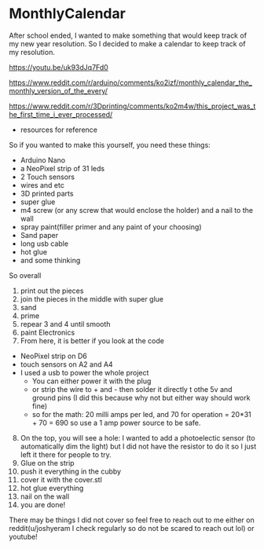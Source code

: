 # MonthlyCalendar

After school ended, I wanted to make something that would keep track of my new year resolution. So I decided to make a calendar to keep track of my resolution.

https://youtu.be/uk93dJq7Fd0

https://www.reddit.com/r/arduino/comments/ko2izf/monthly_calendar_the_monthly_version_of_the_every/

https://www.reddit.com/r/3Dprinting/comments/ko2m4w/this_project_was_the_first_time_i_ever_processed/
- resources for reference

So if you wanted to make this yourself, you need these things:
- Arduino Nano
- a NeoPixel strip of 31 leds
- 2 Touch sensors
- wires and etc
- 3D printed parts
- super glue
- m4 screw (or any screw that would enclose the holder) and a nail to the wall
- spray paint(filler primer and any paint of your choosing)
- Sand paper
- long usb cable
- hot glue
- and some thinking

So overall
1. print out the pieces
2. join the pieces in the middle with super glue 
3. sand
4. prime
5. repear 3 and 4 until smooth
6. paint
Electronics
7. From here, it is better if you look at the code
- NeoPixel strip on D6
- touch sensors on A2 and A4
- I used a usb to power the whole project
    - You can either power it with the plug
    - or strip the wire to + and - then solder it directly t othe 5v and ground pins (I did this because why not but either way should work fine)
    - so for the math: 20 milli amps per led, and 70 for operation = 20*31 + 70 = 690 so use a 1 amp power source to be safe.
8. On the top, you will see a hole: I wanted to add a photoelectic sensor (to automatically dim the light) but I did not have the resistor to do it so I just left it there for people to try.
9. Glue on the strip
10. push it everything in the cubby
11. cover it with the cover.stl
12. hot glue everything
13. nail on the wall
14. you are done!

There may be things I did not cover so feel free to reach out to me either on reddit(u/joshyeram I check regularly so do not be scared to reach out lol) or youtube!

